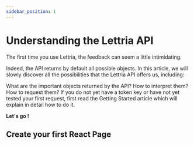 ```yaml
---
sidebar_position: 1
---
```


# Understanding the Lettria API

The first time you use Lettria, the feedback can seem a little intimidating.

Indeed, the API returns by default all possible objects. In this article, we will slowly discover all the possibilities that the Lettria API offers us, including:

What are the important objects returned by the API?
How to interpret them?
How to request them?
If you do not yet have a token key or have not yet tested your first request, first read the Getting Started article which will explain in detail how to do it.

**Let's go !**

## Create your first React Page


